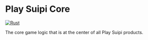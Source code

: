 # Play Suipi Core

[![Rust](https://github.com/playsuipi/core/actions/workflows/rust.yml/badge.svg)](https://github.com/playsuipi/core/actions/workflows/rust.yml)

The core game logic that is at the center of all Play Suipi products.
